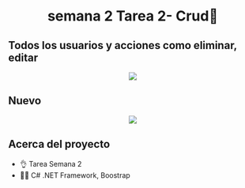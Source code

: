 <h1 align="center">semana 2 Tarea 2- Crud👋</h1>
<h2>Todos los usuarios y acciones como eliminar, editar</h2>
<p align="center">
  <img src="https://i.imgur.com/SOWUYAT.png">
</p>
<h2>Nuevo</h2>
<p align="center">
  <img src="https://i.imgur.com/YmFkWaZ.png">
</p>

## Acerca del proyecto

- 👌 Tarea Semana 2
- 👨‍💻 C# .NET Framework, Boostrap
